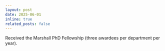 ```yaml
---
layout: post
date: 2025-06-01
inline: true
related_posts: false
---
```


Received the Marshall PhD Fellowship (three awardees per department per year).
